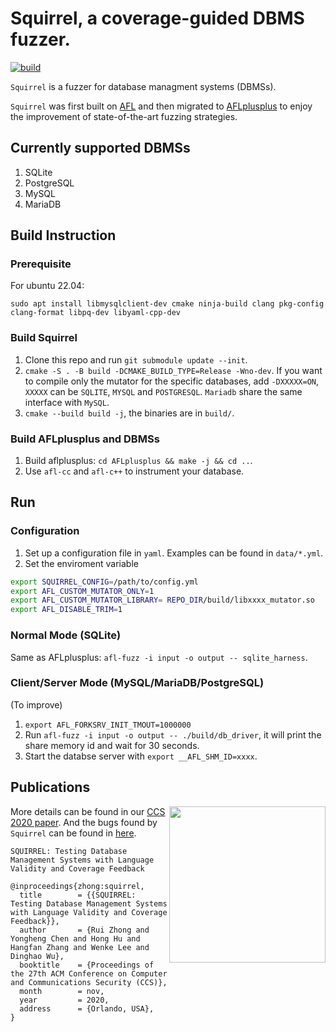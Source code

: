 # Squirrel, a coverage-guided DBMS fuzzer.
[![build](https://github.com/s3team/Squirrel/actions/workflows/build.yml/badge.svg)](https://github.com/s3team/Squirrel/actions/workflows/build.yml)

`Squirrel` is a fuzzer for database managment systems (DBMSs).

`Squirrel` was first built on [AFL](https://github.com/google/AFL) and then migrated to [AFLplusplus](https://github.com/AFLplusplus/AFLplusplus) to enjoy the improvement of state-of-the-art fuzzing strategies.

## Currently supported DBMSs
1. SQLite
2. PostgreSQL
3. MySQL
4. MariaDB

## Build Instruction

### Prerequisite

For ubuntu 22.04:
```
sudo apt install libmysqlclient-dev cmake ninja-build clang pkg-config clang-format libpq-dev libyaml-cpp-dev
```

### Build Squirrel
1. Clone this repo and run `git submodule update --init`.
2. `cmake -S . -B build -DCMAKE_BUILD_TYPE=Release -Wno-dev`. If you want to compile only the mutator for the specific databases, add `-DXXXXX=ON`, `XXXXX` can be `SQLITE`, `MYSQL` and `POSTGRESQL`. `Mariadb` share the same interface with `MySQL`.
3. `cmake --build build -j`, the binaries are in `build/`.


### Build AFLplusplus and DBMSs
1. Build aflplusplus: `cd AFLplusplus && make -j && cd ..`.
2. Use `afl-cc` and `afl-c++` to instrument your database.


## Run

### Configuration

1. Set up a configuration file in `yaml`. Examples can be found in `data/*.yml`.
2. Set the enviroment variable 
```bash
export SQUIRREL_CONFIG=/path/to/config.yml
export AFL_CUSTOM_MUTATOR_ONLY=1
export AFL_CUSTOM_MUTATOR_LIBRARY= REPO_DIR/build/libxxxx_mutator.so
export AFL_DISABLE_TRIM=1
```

### Normal Mode (SQLite)

Same as AFLplusplus: `afl-fuzz -i input -o output -- sqlite_harness`.

### Client/Server Mode (MySQL/MariaDB/PostgreSQL)

(To improve)
1. `export AFL_FORKSRV_INIT_TMOUT=1000000`
2. Run `afl-fuzz -i input -o output -- ./build/db_driver`, it will print the share memory id and wait for 30 seconds.
3. Start the databse server with `export __AFL_SHM_ID=xxxx`.

## Publications
<a href="https://arxiv.org/pdf/2006.02398.pdf"><img src="https://huhong789.github.io/images/squirrel.png" align="right" width="250"></a>

More details can be found in our [CCS 2020 paper](http://arxiv.org/abs/2006.02398). And the bugs found by `Squirrel` can be found in [here](https://github.com/s3team/Squirrel/wiki/Bug-List).

```
SQUIRREL: Testing Database Management Systems with Language Validity and Coverage Feedback

@inproceedings{zhong:squirrel,
  title        = {{SQUIRREL: Testing Database Management Systems with Language Validity and Coverage Feedback}},
  author       = {Rui Zhong and Yongheng Chen and Hong Hu and Hangfan Zhang and Wenke Lee and Dinghao Wu},
  booktitle    = {Proceedings of the 27th ACM Conference on Computer and Communications Security (CCS)},
  month        = nov,
  year         = 2020,
  address      = {Orlando, USA},
}
```
